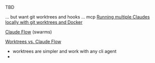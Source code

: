 TBD

... but want git worktrees and hooks
... mcp
[Running multiple Claudes locally with git worktrees and Docker](https://claude.ai/chat/b7dde5f9-bf48-4830-8a31-11aef3d0c66d)

[Claude Flow](https://github.com/ruvnet/claude-flow) (swarms)

[Worktrees vs. Claude Flow](https://claude.ai/chat/b7dde5f9-bf48-4830-8a31-11aef3d0c66d)
- worktrees are simpler and work with any cli agent
- 